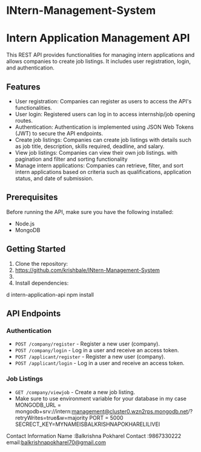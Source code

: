 # INtern-Management-System
# Intern Application Management API

This REST API provides functionalities for managing intern applications and allows companies to create job listings. It includes user registration, login, and authentication.

## Features

- User registration: Companies can register as users to access the API's functionalities.
- User login: Registered users can log in to access internship/job opening  routes.
- Authentication: Authentication is implemented using JSON Web Tokens (JWT) to secure the API endpoints.
- Create job listings: Companies can create job listings with details such as job title, description, skills required, deadline, and salary.
- View job listings: Companies can view their own job listings. with pagination and filter and sorting functionality 
- Manage intern applications: Companies can retrieve, filter, and sort intern applications based on criteria such as qualifications, application status, and date of submission.

## Prerequisites

Before running the API, make sure you have the following installed:

- Node.js
- MongoDB

## Getting Started

1. Clone the repository:
2. https://github.com/krishbale/INtern-Management-System
3. 
2. Install dependencies:

d intern-application-api
npm install

## API Endpoints

### Authentication

- `POST /company/register` - Register a new user (company).
- `POST /company/login` - Log in a user and receive an access token.
-  `POST /applicant/register` - Register a new user (company).
- `POST /applicant/login` - Log in a user and receive an access token.

### Job Listings

- `GET /company/viewjob` - Create a new job listing.
- Make sure to use environment variable for your database in my case
MONGODB_URL = mongodb+srv://intern:management@cluster0.wzn2rps.mongodb.net/?retryWrites=true&w=majority
PORT = 5000
SECRECT_KEY=MYNAMEISBALKRISHNAPOKHARELILIVEI


Contact Information
Name :Balkrishna Pokharel 
Contact :9867330222
email:balkrishnapokharel70@gmail.com



